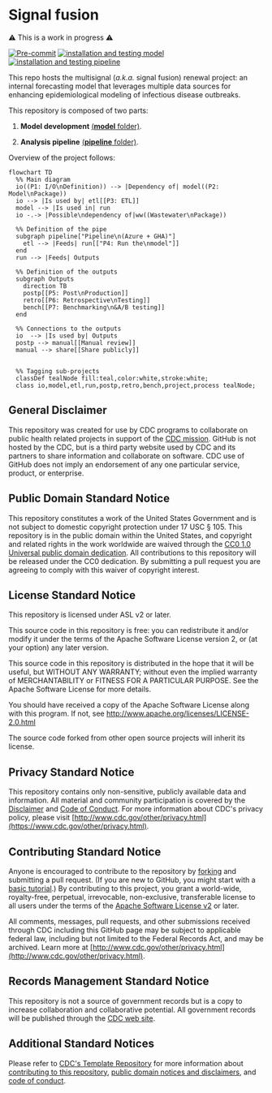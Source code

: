 # Signal fusion

⚠️ This is a work in progress ⚠️

[![Pre-commit](https://github.com/CDCgov/multisignal-epi-inference/actions/workflows/pre-commit.yaml/badge.svg)](https://github.com/CDCgov/multisignal-epi-inference/actions/workflows/pre-commit.yaml)
[![installation and testing model](https://github.com/CDCgov/multisignal-epi-inference/actions/workflows/test_model.yaml/badge.svg)](https://github.com/CDCgov/multisignal-epi-inference/actions/workflows/test_model.yaml)
[![installation and testing pipeline](https://github.com/CDCgov/multisignal-epi-inference/actions/workflows/test_pipeline.yaml/badge.svg)](https://github.com/CDCgov/multisignal-epi-inference/actions/workflows/test_pipeline.yaml)

This repo hosts the multisignal (*a.k.a.* signal fusion) renewal project: an internal forecasting model that leverages multiple data sources for enhancing epidemiological modeling of infectious disease outbreaks.

This repository is composed of two parts:

1. **Model development** [(**model** folder)](model).

2. **Analysis pipeline** [(**pipeline** folder)](pipeline).

Overview of the project follows:

```mermaid
flowchart TD
  %% Main diagram
  io((P1: I/O\nDefinition)) --> |Dependency of| model((P2: Model\nPackage))
  io --> |Is used by| etl[[P3: ETL]]
  model --> |Is used in| run
  io -.-> |Possible\ndependency of|ww((Wastewater\nPackage))

  %% Definition of the pipe
  subgraph pipeline["Pipeline\n(Azure + GHA)"]
    etl --> |Feeds| run[["P4: Run the\nmodel"]]
  end
  run --> |Feeds| Outputs

  %% Definition of the outputs
  subgraph Outputs
    direction TB
    postp[[P5: Post\nProduction]]
    retro[[P6: Retrospective\nTesting]]
    bench[[P7: Benchmarking\n&A/B testing]]
  end

  %% Connections to the outputs
  io  --> |Is used by| Outputs
  postp --> manual[[Manual review]]
  manual --> share[[Share publicly]]


  %% Tagging sub-projects
  classDef tealNode fill:teal,color:white,stroke:white;
  class io,model,etl,run,postp,retro,bench,project,process tealNode;
```

## General Disclaimer

This repository was created for use by CDC programs to collaborate on public health related projects in support of the [CDC mission](https://www.cdc.gov/about/organization/mission.htm).  GitHub is not hosted by the CDC, but is a third party website used by CDC and its partners to share information and collaborate on software. CDC use of GitHub does not imply an endorsement of any one particular service, product, or enterprise.

## Public Domain Standard Notice

This repository constitutes a work of the United States Government and is not
subject to domestic copyright protection under 17 USC § 105. This repository is in
the public domain within the United States, and copyright and related rights in
the work worldwide are waived through the [CC0 1.0 Universal public domain dedication](https://creativecommons.org/publicdomain/zero/1.0/).
All contributions to this repository will be released under the CC0 dedication. By
submitting a pull request you are agreeing to comply with this waiver of
copyright interest.

## License Standard Notice

This repository is licensed under ASL v2 or later.

This source code in this repository is free: you can redistribute it and/or modify it under
the terms of the Apache Software License version 2, or (at your option) any
later version.

This source code in this repository is distributed in the hope that it will be useful, but WITHOUT ANY
WARRANTY; without even the implied warranty of MERCHANTABILITY or FITNESS FOR A
PARTICULAR PURPOSE. See the Apache Software License for more details.

You should have received a copy of the Apache Software License along with this
program. If not, see http://www.apache.org/licenses/LICENSE-2.0.html

The source code forked from other open source projects will inherit its license.

## Privacy Standard Notice

This repository contains only non-sensitive, publicly available data and
information. All material and community participation is covered by the
[Disclaimer](https://github.com/CDCgov/template/blob/master/DISCLAIMER.md)
and [Code of Conduct](https://github.com/CDCgov/template/blob/master/code-of-conduct.md).
For more information about CDC's privacy policy, please visit [http://www.cdc.gov/other/privacy.html](https://www.cdc.gov/other/privacy.html).

## Contributing Standard Notice

Anyone is encouraged to contribute to the repository by [forking](https://help.github.com/articles/fork-a-repo)
and submitting a pull request. (If you are new to GitHub, you might start with a
[basic tutorial](https://help.github.com/articles/set-up-git).) By contributing
to this project, you grant a world-wide, royalty-free, perpetual, irrevocable,
non-exclusive, transferable license to all users under the terms of the
[Apache Software License v2](http://www.apache.org/licenses/LICENSE-2.0.html) or
later.

All comments, messages, pull requests, and other submissions received through
CDC including this GitHub page may be subject to applicable federal law, including but not limited to the Federal Records Act, and may be archived. Learn more at [http://www.cdc.gov/other/privacy.html](http://www.cdc.gov/other/privacy.html).

## Records Management Standard Notice

This repository is not a source of government records but is a copy to increase
collaboration and collaborative potential. All government records will be
published through the [CDC web site](http://www.cdc.gov).

## Additional Standard Notices

Please refer to [CDC's Template Repository](https://github.com/CDCgov/template)
for more information about [contributing to this repository](https://github.com/CDCgov/template/blob/master/CONTRIBUTING.md),
[public domain notices and disclaimers](https://github.com/CDCgov/template/blob/master/DISCLAIMER.md),
and [code of conduct](https://github.com/CDCgov/template/blob/master/code-of-conduct.md).
